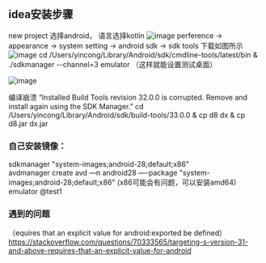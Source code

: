 ## idea安装步骤
new project 选择android， 语言选择kotlin
![image](https://user-images.githubusercontent.com/24344673/181235704-d560d453-73e6-4c65-816a-caddec26af22.png)
perference -> appearance -> system setting -> android sdk -> sdk tools 下载如图所示
![image](https://user-images.githubusercontent.com/24344673/181236046-1290c282-e3cc-4f1b-ba6d-2f0a5b00731e.png)
cd /Users/yincong/Library/Android/sdk/cmdline-tools/latest/bin & ./sdkmanager --channel=3 emulator （这样就能设置测试桌面）

![image](https://user-images.githubusercontent.com/24344673/181236162-84630e91-4acb-421c-b199-d1ce9fef69ee.png)

编译崩溃 “Installed Build Tools revision 32.0.0 is corrupted. Remove and install again using the SDK Manager.”
cd /Users/yincong/Library/Android/sdk/build-tools/33.0.0 & cp d8 dx & cp d8.jar dx.jar    

### 自己安装镜像：
sdkmanager "system-images;android-28;default;x86"   
avdmanager create avd —n android28 —-package "system-images;android-28;default;x86"  (x86可能会有问题，可以安装amd64)   
emulator @test1   

### 遇到的问题
（equires that an explicit value for android:exported be defined）    
https://stackoverflow.com/questions/70333565/targeting-s-version-31-and-above-requires-that-an-explicit-value-for-android   
